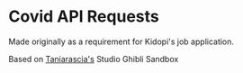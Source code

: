 # Covid API Requests

Made originally as a requirement for Kidopi's job application.

Based on [Taniarascia's](https://github.com/taniarascia) Studio Ghibli Sandbox
